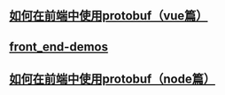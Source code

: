 ## [如何在前端中使用protobuf（vue篇）](https://juejin.im/post/5bcda388e51d457a1179da01)
## [front_end-demos](https://github.com/fengxianqi/front_end-demos/tree/master/src/node-protobuf)
## [如何在前端中使用protobuf（node篇）](https://www.jianshu.com/p/29fde5cf4c80)
